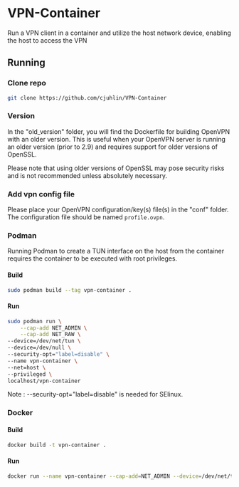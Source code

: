 # VPN-Container
Run a VPN client in a container and utilize the host network device, enabling the host to access the VPN




## Running

### Clone repo
```bash
git clone https://github.com/cjuhlin/VPN-Container
```

### Version

In the "old_version" folder, you will find the Dockerfile for building OpenVPN with an older version. This is useful when your OpenVPN server is running an older version (prior to 2.9) and requires support for older versions of OpenSSL.

Please note that using older versions of OpenSSL may pose security risks and is not recommended unless absolutely necessary.

### Add vpn config file

Please place your OpenVPN configuration/key(s) file(s) in the "conf" folder. The configuration file should be named ```profile.ovpn```.

### Podman

Running Podman to create a TUN interface on the host from the container requires the container to be executed with root privileges.

#### Build

```bash
sudo podman build --tag vpn-container .
```

#### Run
```bash
sudo podman run \
    --cap-add NET_ADMIN \
    --cap-add NET_RAW \
--device=/dev/net/tun \
--device=/dev/null \
--security-opt="label=disable" \
--name vpn-container \
--net=host \
--privileged \
localhost/vpn-container
```

Note : --security-opt="label=disable"  is needed for SElinux.

### Docker

#### Build
```bash
docker build -t vpn-container .
```

#### Run
```bash
docker run --name vpn-container --cap-add=NET_ADMIN --device=/dev/net/tun vpn-container
```
